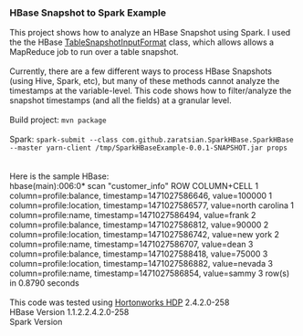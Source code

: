 <h3>HBase Snapshot to Spark Example</h3>
<p>
This project shows how to analyze an HBase Snapshot using Spark. I used the the HBase <a href="https://hbase.apache.org/apidocs/org/apache/hadoop/hbase/mapreduce/TableSnapshotInputFormat.html">TableSnapshotInputFormat</a> class, which allows allows a MapReduce job to run over a table snapshot.
<br>
<br>
Currently, there are a few different ways to process HBase Snapshots (using Hive, Spark, etc), but many of these methods cannot analyze the timestamps at the variable-level. This code shows how to filter/analyze the snapshot timestamps (and all the fields) at a granular level.
<br>
<br>Build project: <code>mvn package</code>
<br>
<br>Spark: <code>spark-submit --class com.github.zaratsian.SparkHBase.SparkHBase --master yarn-client /tmp/SparkHBaseExample-0.0.1-SNAPSHOT.jar props</code>
<br>
<br>
<br>
Here is the sample HBase:
<br>
hbase(main):006:0* scan "customer_info"
ROW                                           COLUMN+CELL                                                                   
 1                                            column=profile:balance, timestamp=1471027586646, value=100000                  
 1                                            column=profile:location, timestamp=1471027586577, value=north carolina        
 1                                            column=profile:name, timestamp=1471027586494, value=frank                      
 2                                            column=profile:balance, timestamp=1471027586812, value=90000                   
 2                                            column=profile:location, timestamp=1471027586742, value=new york               
 2                                            column=profile:name, timestamp=1471027586707, value=dean                       
 3                                            column=profile:balance, timestamp=1471027588418, value=75000                   
 3                                            column=profile:location, timestamp=1471027586882, value=nevada                 
 3                                            column=profile:name, timestamp=1471027586854, value=sammy                      
3 row(s) in 0.8790 seconds
<br>
<br>
This code was tested using <a href="http://hortonworks.com/products/data-center/hdp/">Hortonworks HDP</a> 2.4.2.0-258 
<br>HBase Version 1.1.2.2.4.2.0-258
<br>Spark Version 
</p>
